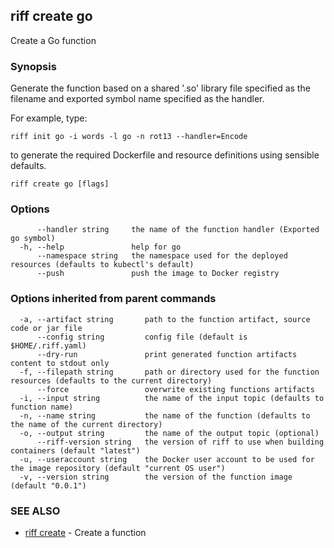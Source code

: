 ## riff create go

Create a Go function

### Synopsis


Generate the function based on a shared '.so' library file specified as the filename
and exported symbol name specified as the handler.

For example, type:

    riff init go -i words -l go -n rot13 --handler=Encode

to generate the required Dockerfile and resource definitions using sensible defaults.

```
riff create go [flags]
```

### Options

```
      --handler string     the name of the function handler (Exported go symbol)
  -h, --help               help for go
      --namespace string   the namespace used for the deployed resources (defaults to kubectl's default)
      --push               push the image to Docker registry
```

### Options inherited from parent commands

```
  -a, --artifact string       path to the function artifact, source code or jar file
      --config string         config file (default is $HOME/.riff.yaml)
      --dry-run               print generated function artifacts content to stdout only
  -f, --filepath string       path or directory used for the function resources (defaults to the current directory)
      --force                 overwrite existing functions artifacts
  -i, --input string          the name of the input topic (defaults to function name)
  -n, --name string           the name of the function (defaults to the name of the current directory)
  -o, --output string         the name of the output topic (optional)
      --riff-version string   the version of riff to use when building containers (default "latest")
  -u, --useraccount string    the Docker user account to be used for the image repository (default "current OS user")
  -v, --version string        the version of the function image (default "0.0.1")
```

### SEE ALSO
* [riff create](riff_create.md)	 - Create a function

